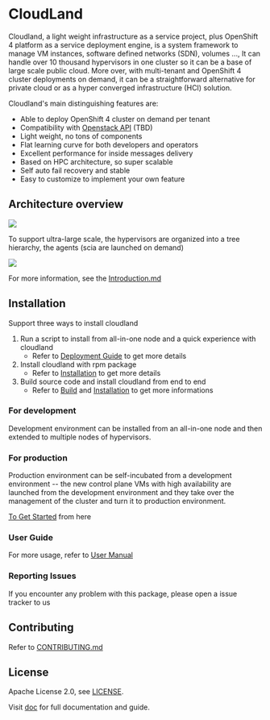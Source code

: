 # CloudLand

Cloudland, a light weight infrastructure as a service project, plus OpenShift 4 platform as a service deployment engine, is a system framework to manage VM instances, software defined networks (SDN), volumes ..., It can handle over 10 thousand hypervisors in one cluster so it can be a base of large scale public cloud. More over, with multi-tenant and OpenShift 4 cluster deployments on demand, it can be a straightforward alternative for private cloud or as a hyper converged infrastructure (HCI) solution.

Cloudland's main distinguishing features are:
- Able to deploy OpenShift 4 cluster on demand per tenant
- Compatibility with [Openstack API](https://ibm.github.io/cloudland/) (TBD)
- Light weight, no tons of components
- Flat learning curve for both developers and operators
- Excellent performance for inside messages delivery
- Based on HPC architecture, so super scalable
- Self auto fail recovery and stable
- Easy to customize to implement your own feature

## Architecture overview
![](https://raw.githubusercontent.com/wiki/IBM/cloudland/images/architecture.svg?sanitize=true)   

To support ultra-large scale, the hypervisors are organized into a tree hierarchy, the agents (scia are launched on demand)   

![](https://raw.githubusercontent.com/wiki/IBM/cloudland/images/tree.svg?sanitize=true)

For more information, see the [Introduction.md](https://github.com/jinlings/cloudland/blob/master/doc/Introduction.md)

## Installation

Support three ways to install cloudland

1. Run a script to install from all-in-one node and a quick experience with cloudland
   - Refer to [Deployment Guide](https://github.com/jinlings/cloudland/blob/master/doc/Deployment.md) to get more details
2. Install cloudland with rpm package
   - Refer to [Installation](https://github.com/jinlings/cloudland/blob/master/doc/Installation.md) to get more details
3. Build source code and install cloudland from end to end
   - Refer to [Build](https://github.com/jinlings/cloudland/blob/master/doc/Build.md) and [Installation](https://github.com/jinlings/cloudland/blob/master/doc/Installation.md) to get more informations

### For development
Development environment can be installed from an all-in-one node and then extended to multiple nodes of hypervisors.

### For production
Production environment can be self-incubated from a development environment -- the new control plane VMs with high availability are launched from the development environment and they take over the management of the cluster and turn it to production environment.

[ To Get Started](http://github.com/IBM/cloudland/wiki/Deployment) from here

### User Guide

For more usage, refer to [User Manual](https://github.com/jinlings/cloudland/blob/master/doc/Manual.md)

### Reporting Issues

If you encounter any problem with this package, please open a issue tracker to us

## Contributing

Refer to [CONTRIBUTING.md](https://github.com/IBM/cloudland/wiki/contribution)

## License

Apache License 2.0, see [LICENSE](https://github.com/IBM/cloudland/blob/master/LICENSE).

Visit [doc](https://github.com/IBM/cloudland/tree/master/doc) for full documentation and guide.
